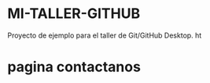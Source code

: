 # MI-TALLER-GITHUB
Proyecto de ejemplo para el taller de Git/GitHub Desktop.
ht
<h1>pagina contactanos<h1>
